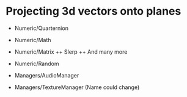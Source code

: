 # Projecting 3d vectors onto planes

+ Numeric/Quarternion
+ Numeric/Math
+ Numeric/Matrix
++ Slerp
++ And many more

+ Numeric/Random
+ Managers/AudioManager
+ Managers/TextureManager (Name could change)
